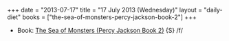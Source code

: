 +++
date = "2013-07-17"
title = "17 July 2013 (Wednesday)"
layout = "daily-diet"
books = ["the-sea-of-monsters-percy-jackson-book-2"]
+++

<ul>
<li class="entry books">Book: <a href="/books/the-sea-of-monsters-percy-jackson-book-2">The Sea of Monsters (Percy Jackson Book 2)</a> {S} /f/</li>
</ul>